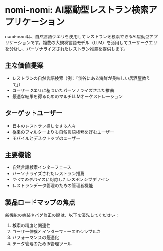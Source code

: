 # nomi-nomi: AI駆動型レストラン検索アプリケーション

nomi-nomiは、自然言語クエリを使用してレストランを検索できるAI駆動型アプリケーションです。複数の大規模言語モデル（LLM）を活用してユーザークエリを分析し、パーソナライズされたレストラン推薦を提供します。

## 主な価値提案

- レストランの自然言語検索（例：「渋谷にある海鮮が美味しい居酒屋教えて」）
- ユーザークエリに基づいたパーソナライズされた推薦
- 最適な結果を得るためのマルチLLMオーケストレーション

## ターゲットユーザー

- 日本のレストラン探しをする人々
- 従来のフィルターよりも自然言語検索を好むユーザー
- モバイルとデスクトップのユーザー

## 主要機能

- 自然言語検索インターフェース
- パーソナライズされたレストラン推薦
- すべてのデバイスに対応したレスポンシブデザイン
- レストランデータ管理のための管理者機能

## 製品ロードマップの焦点

新機能の実装やバグ修正の際は、以下を優先してください：
1. 検索の精度と関連性
2. ユーザー体験とインターフェースのシンプルさ
3. パフォーマンスの最適化
4. データ管理のための管理ツール